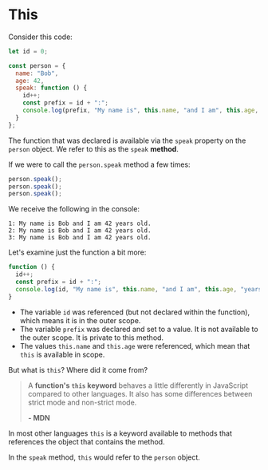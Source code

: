 # This

Consider this code:

```js
let id = 0;

const person = {
  name: "Bob",
  age: 42,
  speak: function () {
    id++;
    const prefix = id + ":";
    console.log(prefix, "My name is", this.name, "and I am", this.age, "years old.");
  }
};
```

The function that was declared is available via the `speak` property on the `person` object.  We refer to this as the `speak` **method**.

If we were to call the `person.speak` method a few times:
```js
person.speak();
person.speak();
person.speak();
```

We receive the following in the console:
```text
1: My name is Bob and I am 42 years old.
2: My name is Bob and I am 42 years old.
3: My name is Bob and I am 42 years old.
```

Let's examine just the function a bit more:
```js
function () {
  id++;
  const prefix = id + ":";
  console.log(id, "My name is", this.name, "and I am", this.age, "years old.");
}
```

- The variable `id` was referenced (but not declared within the function), which means it is in the outer scope.
- The variable `prefix` was declared and set to a value.  It is not available to the outer scope.  It is private to this method.
- The values `this.name` and `this.age` were referenced, which mean that `this` is available in scope.

But what is `this`?  Where did it come from?

> A **function's `this` keyword** behaves a little differently in JavaScript compared to other languages. It also has some differences between strict mode and non-strict mode.
>
> **- MDN**

In most other languages `this` is a keyword available to methods that references the object that contains the method.

In the `speak` method, `this` would refer to the `person` object.

